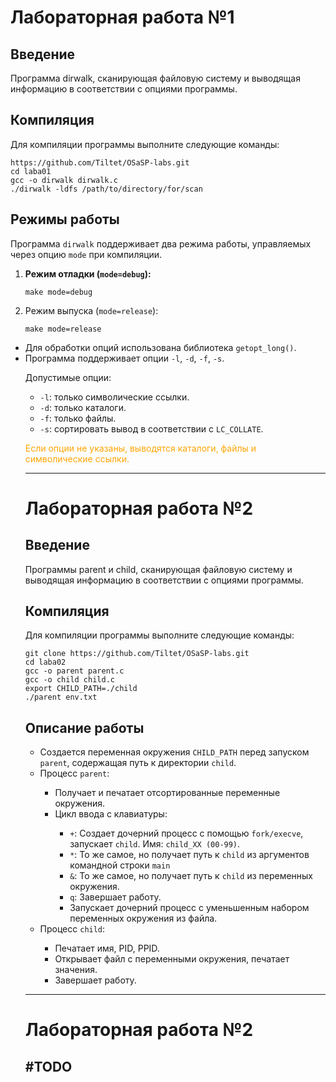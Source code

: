<h1>Лабораторная работа №1</h1>

<h2>Введение</h2>
<p>Программа dirwalk, сканирующая файловую систему и выводящая
информацию в соответствии с опциями программы.</p>

<h2>Компиляция</h2>
<p>Для компиляции программы выполните следующие команды:</p>
<pre>
<code>https://github.com/Tiltet/OSaSP-labs.git</code>
<code>cd laba01</code>
<code>gcc -o dirwalk dirwalk.c</code>
<code>./dirwalk -ldfs /path/to/directory/for/scan</code>
</pre>

<h2>Режимы работы</h2>

<p>Программа <code>dirwalk</code> поддерживает два режима работы, управляемых через опцию <code>mode</code> при компиляции.</p>
<ol>
    <li><strong>Режим отладки (<code>mode=debug</code>):</strong></li>
    <pre><code>make mode=debug</code></pre>
    <li>Режим выпуска (<code>mode=release</code>):</strong></li>
    <pre><code>make mode=release</code></pre>
</ol>
<ul>
    <li>Для обработки опций использована библиотека <code>getopt_long()</code>.</li>
    <li>Программа поддерживает опции <code>-l</code>, <code>-d</code>, <code>-f</code>, <code>-s</code>.</li>
    <p>Допустимые опции:</p>
<ul>
    <li><code>-l</code>: только символические ссылки.</li>
    <li><code>-d</code>: только каталоги.</li>
    <li><code>-f</code>: только файлы.</li>
    <li><code>-s</code>: сортировать вывод в соответствии с <code>LC_COLLATE</code>.</li>
</ul>
<p style="color:orange">Если опции не указаны, выводятся каталоги, файлы и символические ссылки.</p>

___

<h1>Лабораторная работа №2</h1>

<h2>Введение</h2>
<p>Программы parent и сhild, сканирующая файловую систему и выводящая
информацию в соответствии с опциями программы.</p>

<h2>Компиляция</h2>
<p>Для компиляции программы выполните следующие команды:</p>
<pre>
<code>git clone https://github.com/Tiltet/OSaSP-labs.git</code>
<code>cd laba02</code>
<code>gcc -o parent parent.c</code>
<code>gcc -o child child.c</code>
<code>export CHILD_PATH=./child</code>
<code>./parent env.txt</code>
</pre>

<h2>Описание работы</h2>

<ul>
<li>Создается переменная окружения <code>CHILD_PATH</code> перед запуском <code>parent</code>,
содержащая путь к директории <code>child</code>.</li>
<li>Процесс <code>parent</code>:</li>
    <ul>
        <li>Получает и печатает отсортированные переменные окружения.</li>
        <li>Цикл ввода с клавиатуры:</li>
        <ul>
            <li><code>+</code>: Создает дочерний процесс с помощью <code>fork/execve</code>, запускает <code>child</code>.
                Имя: <code>child_XX (00-99)</code>.</li>
            <li><code>*</code>: То же самое, но получает путь к <code>child</code> из аргументов командной строки <code>main</code></li>
            <li><code>&</code>: То же самое, но получает путь к <code>child</code> из переменных окружения.</li>
            <li><code>q</code>: Завершает работу.</li>
            <li>Запускает дочерний процесс с уменьшенным набором переменных окружения из файла.</li>
        </ul>
    </ul>
<li>Процесс <code>child</code>:</li>
    <ul>
        <li>Печатает имя, PID, PPID.</li>
        <li>Открывает файл с переменными окружения, печатает значения.</li>
        <li>Завершает работу.</li>
    </ul>
</ul>

___

<h1>Лабораторная работа №2</h1>
<h2>#TODO</h2>




